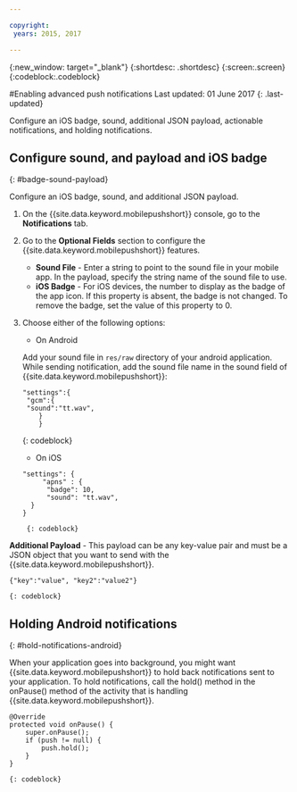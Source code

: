 ```yaml
---

copyright:
 years: 2015, 2017

---
```


{:new_window: target="_blank"}
{:shortdesc: .shortdesc}
{:screen:.screen}
{:codeblock:.codeblock}

#Enabling advanced push notifications
Last updated: 01 June 2017
{: .last-updated}

Configure an iOS badge, sound, additional JSON payload, actionable notifications, and holding notifications.

## Configure sound, and payload and iOS badge
{: #badge-sound-payload}

Configure an iOS badge, sound, and additional JSON payload.

1. On the {{site.data.keyword.mobilepushshort}} console, go to the **Notifications** tab.
2. Go to the **Optional Fields** section to configure the {{site.data.keyword.mobilepushshort}} features. 
	- **Sound File** - Enter a string to point to the sound file in your mobile app. In the payload, specify the string name of the sound file to use.
	- **iOS Badge** - For iOS devices, the number to display as the badge of the app icon. If this property is absent, the badge is not changed. To remove the badge, set the value of this property to 0.
3. Choose either of the following options:	
	- On Android

 	Add your sound file in `res/raw` directory of your android application. While sending notification, add the sound file name in the sound field of {{site.data.keyword.mobilepushshort}}:

	```
	"settings":{
     "gcm":{
     "sound":"tt.wav",
		}
		}  
	```	
	{: codeblock}	
	
	- On iOS

	```
	"settings": {
	     "apns" : {
	      "badge": 10,
	      "sound": "tt.wav",
	  }
	}
	``` 
		{: codeblock}
		
**Additional Payload** - This payload can be any key-value pair and must be a JSON object that you want to send with the {{site.data.keyword.mobilepushshort}}.

```
{"key":"value", "key2":"value2"}
```
	{: codeblock}

## Holding Android notifications 
{: #hold-notifications-android}

When your application goes into background, you might want {{site.data.keyword.mobilepushshort}} to hold back notifications sent to your application. To hold notifications, call the hold() method in the onPause() method of the activity that is handling {{site.data.keyword.mobilepushshort}}.

```
@Override
protected void onPause() {
    super.onPause();
    if (push != null) {
        push.hold();
    }
} 
```
	{: codeblock}

    
